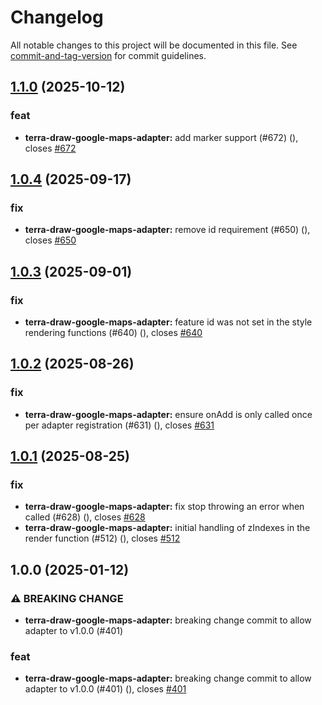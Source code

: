 # Changelog

All notable changes to this project will be documented in this file. See [commit-and-tag-version](https://github.com/absolute-version/commit-and-tag-version) for commit guidelines.

## [1.1.0](https://github.com/JamesLMilner/terra-draw/compare/terra-draw-google-maps-adapter@1.0.4...terra-draw-google-maps-adapter@1.1.0) (2025-10-12)


### feat

* **terra-draw-google-maps-adapter:** add marker support (#672) ([](https://github.com/JamesLMilner/terra-draw/commit/92ca10fa294fb21b148e4e630640b3ef2c239662)), closes [#672](https://github.com/JamesLMilner/terra-draw/issues/672)

## [1.0.4](https://github.com/JamesLMilner/terra-draw/compare/terra-draw-google-maps-adapter@1.0.3...terra-draw-google-maps-adapter@1.0.4) (2025-09-17)


### fix

* **terra-draw-google-maps-adapter:** remove id requirement (#650) ([](https://github.com/JamesLMilner/terra-draw/commit/1c7cbe1f06e3c9779b38885f9789cba76f5ff1b8)), closes [#650](https://github.com/JamesLMilner/terra-draw/issues/650)

## [1.0.3](https://github.com/JamesLMilner/terra-draw/compare/terra-draw-google-maps-adapter@1.0.2...terra-draw-google-maps-adapter@1.0.3) (2025-09-01)


### fix

* **terra-draw-google-maps-adapter:** feature id was not set in the style rendering functions (#640) ([](https://github.com/JamesLMilner/terra-draw/commit/b43a4aad6679adc2542147cbebc6dd276675307a)), closes [#640](https://github.com/JamesLMilner/terra-draw/issues/640)

## [1.0.2](https://github.com/JamesLMilner/terra-draw/compare/terra-draw-google-maps-adapter@1.0.1...terra-draw-google-maps-adapter@1.0.2) (2025-08-26)


### fix

* **terra-draw-google-maps-adapter:** ensure onAdd is only called once per adapter registration (#631) ([](https://github.com/JamesLMilner/terra-draw/commit/03b0b5e1246c80ae74da3ccb956d553f139e50be)), closes [#631](https://github.com/JamesLMilner/terra-draw/issues/631)

## [1.0.1](https://github.com/JamesLMilner/terra-draw/compare/terra-draw-google-maps-adapter@1.0.0...terra-draw-google-maps-adapter@1.0.1) (2025-08-25)


### fix

* **terra-draw-google-maps-adapter:** fix stop throwing an error when called (#628) ([](https://github.com/JamesLMilner/terra-draw/commit/a6349b52d87a73f7a0d7b142f9ee11a7a2a942c2)), closes [#628](https://github.com/JamesLMilner/terra-draw/issues/628)
* **terra-draw-google-maps-adapter:** initial handling of zIndexes in the render function (#512) ([](https://github.com/JamesLMilner/terra-draw/commit/7448794348f119f174248aba40ce8e199a256603)), closes [#512](https://github.com/JamesLMilner/terra-draw/issues/512)

## 1.0.0 (2025-01-12)


### ⚠ BREAKING CHANGE

* **terra-draw-google-maps-adapter:** breaking change commit to allow adapter to v1.0.0 (#401)

### feat

* **terra-draw-google-maps-adapter:** breaking change commit to allow adapter to v1.0.0 (#401) ([](https://github.com/JamesLMilner/terra-draw/commit/2c182960024d517572882986cb93cf5eb6ced78c)), closes [#401](https://github.com/JamesLMilner/terra-draw/issues/401)
